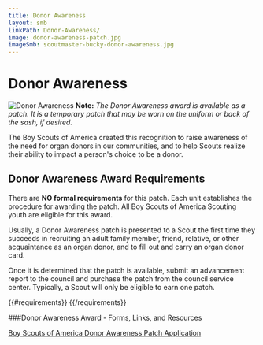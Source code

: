 ```yaml
---
title: Donor Awareness
layout: smb
linkPath: Donor-Awareness/
image: donor-awareness-patch.jpg
imageSmb: scoutmaster-bucky-donor-awareness.jpg
---
```


# Donor Awareness

<div class="D(f) Fxd(c)--s">
<div class="Ta(c) Pt(1em)--s">

![Donor Awareness]({{imageSmb}})
   **Note:** *The Donor Awareness award is available as a patch. It is a temporary patch that may be worn on the uniform or back of the sash, if desired.*
</div>

<div>

The Boy Scouts of America created this recognition to raise awareness of the need for organ donors in our communities, and to help Scouts realize their ability to impact a person's choice to be a donor.

</div></div>

## Donor Awareness Award Requirements

There are **NO formal requirements** for this patch. Each unit establishes the procedure for awarding the patch. All Boy Scouts of America Scouting youth are eligible for this award.

Usually, a Donor Awareness patch is presented to a Scout the first time they succeeds in recruiting an adult family member, friend, relative, or other acquaintance as an organ donor, and to fill out and carry an organ donor card.

Once it is determined that the patch is available, submit an advancement report to the council and purchase the patch from the council service center. Typically, a Scout will only be eligible to earn one patch.

{{#requirements}}
{{/requirements}}

###Donor Awareness Award - Forms, Links, and Resources

[Boy Scouts of America Donor Awareness Patch Application](https://filestore.scouting.org/filestore/boyscouts/pdf/512-015_WB.pdf)

